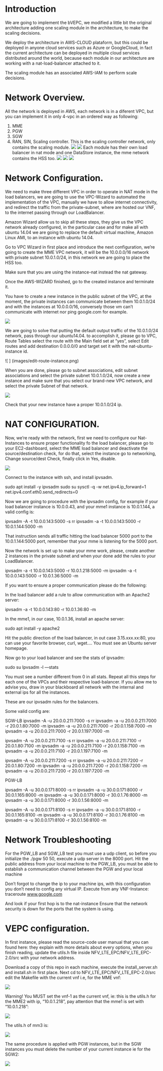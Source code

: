 # Introduction

We are going to implement the bVEPC, we modified a little bit the original architecture adding one scaling module in the architecture, to make the scaling decisions.  

We deploy the architecture in AWS-CLOUD plataform, but this could be deployed in anyone cloud services such as Azure or GoogleCloud, in fact the current architecture can be deployed in multiple cloud services distributed around the world, because each module in our architecture are working with a nat-load-balancer attached to it.

The scaling module has an associated AWS-IAM to perform scale decisions. 

# Network Overview.
All the network is deployed in AWS, each network is in a diferent VPC, but you can implement it in only 4-vpc in an ordered way as following:
1. MME
2. PGW
3. SGW
4. RAN, SIN, Scaling controller.
This is the scaling controller network, only contains the scaling module.
![ ](images/scale-network.png)
![ ](images/ransink-network.png)
Each module has their own load balancer in nat mode and one DataStore instance, the mme network contains the HSS too.
![ ](images/mme-network.png)
![ ](images/sgw-network.png)
![ ](images/pgw-network.png)

# Network Configuration.
We need to make three different VPC in order to operate in NAT mode in the load balancers, we are going to use the VPC-Wizard to automated the implementation of the VPC, manually we have to allow internet connectivity, and redirect the traffic from the private-subnet, where are hosted our VNF, to the internet passing through our LoadBalancer.

Amazon Wizard allow us to skip all these steps, they give us the VPC network already configured, in the particular case and for make all with ubuntu 14.04 we are going to replace the default virtual machine, Amazon Linux AMI, to an instance with ubuntu 14.04.

Go to VPC Wizard in first place and introduce the next configuration, we’re going to create the MME VPC network, it will be the 10.0.0.0/16 network with private subnet 10.0.1.0/24, in this network we are going to place the HSS too.


Make sure that you are using the instance-nat instead the nat gateway.

Once the AWS-WIZARD finished, go to the created instance and terminate it.

You have to create a new instance in the public subnet of the VPC, at the moment, the private instances can communicate between them 10.0.1.0/24 and with the instances at 10.0.0.0/16, conversely those vm can’t communicate with internet  nor ping google.com for example.

![ ]( images/nat-instance-launch.png)

We are going to solve that putting the default output traffic of the 10.0.1.0/24 network, pass through our ubuntu14.04. to accomplish it, please go to VPC, Route Tables select the route with the Main field set at “yes”, select Edit  routes and add destination 0.0.0.0/0 and target set it with the nat-ubuntu-instance id.

![ ] (images/edit-route-instance.png)


When you are done, please go to subnet associations, edit subnet associations and select the private subnet 10.0.1.0/24, now create a new instance and make sure that you select our brand-new VPC network, and select the private Subnet of that network.
 
![ ]( images/private-instace.png)


Check that your new instance have a proper 10.0.1.0/24 ip.



# NAT CONFIGURATION.

Now, we’re ready with the network, first we need to configure our Nat-Instances to ensure proper functionality fo the load balancer, please go to your EC2-dashboard, select the MME load balancer and deactivate the source/destination check, for do that, select the instance go to networking, Change source/dest Check, finally click in Yes, disable. 

![ ](images/change-source.png)


Connect to the instance with ssh, and install ipvsadm.

sudo apt install -y ipvsadm
sudo su 
sysctl -q -w net.ipv4.ip_forward=1 net.ipv4.conf.eth0.send_redirects=0

Now we are going to procedure with the ipvsadm config, for example if your load balancer instance is 10.0.0.43, and your  mme1 instance is 10.0.1.144, a valid config is: 

ipvsadm -A -t 10.0.0.143:5000 -s rr
ipvsadm -a -t 10.0.0.143:5000 -r 10.0.1.144:5000 -m 


That instruction sends all traffic  hitting  the load balancer 5000 port to the 10.0.1.144:5000 port, remember that your mme is listening for the 5000 port.

Now the network is set up to make your mme work, please, create another 2 instances in the private subnet and when your done add the rules to your LoadBalancer.

ipvsadm -a -t 10.0.0.143:5000 -r 10.0.1.218:5000 -m 
ipvsadm -a -t 10.0.0.143:5000 -r 10.0.1.36:5000 -m 


If you want to ensure a proper communication please do the following:

In the load balancer add a rule to allow communication with an Apache2 server:

ipvsadm -a -t 10.0.0.143:80 -r 10.0.1.36:80 -m 

In the mme1, in our case, 10.0.1.36, install an apache server:

sudo apt install -y apache2


Hit the public direction of the load balancer, in out case 3.15.xxx.xx:80, you can use your favorite browser, curl, wget…. You must see an Ubuntu server homepage.

Now go to your load balancer and see the stats of ipvsadm:

sudo su
Ipvsadm -l —stats

You must see a number different from 0 in all stats.
Repeat all this steps for each one of the VPCs and their respective load-balancer. If you allow me to advise you, draw in your blackboard all network with the internal and external ips for all the instances.  


These are our ipvsadm rules for the balancers.

Some valid config are:

SGW-LB
ipvsadm -A -u 20.0.0.211:7000 -s rr
ipvsadm -a -u 20.0.0.211:7000 -r 20.0.1.80:7000 -m 
ipvsadm -a -u 20.0.0.211:7000 -r 20.0.1.158:7000 -m 
ipvsadm -a -u 20.0.0.211:7000 -r 20.0.1.197:7000 -m 

ipvsadm -A -u 20.0.0.211:7100 -s rr
ipvsadm -a -u 20.0.0.211:7100 -r 20.0.1.80:7100 -m 
ipvsadm -a -u 20.0.0.211:7100 -r 20.0.1.158:7100 -m 
ipvsadm -a -u 20.0.0.211:7100 -r 20.0.1.197:7100 -m 

ipvsadm -A -u 20.0.0.211:7200 -s rr
ipvsadm -a -u 20.0.0.211:7200 -r 20.0.1.80:7200 -m 
ipvsadm -a -u 20.0.0.211:7200 -r 20.0.1.158:7200 -m 
ipvsadm -a -u 20.0.0.211:7200 -r 20.0.1.197:7200 -m 

PGW-LB

ipvsadm -A -u 30.0.0.171:8000 -s rr
ipvsadm -a -u 30.0.0.171:8000 -r 30.0.1.165:8000 -m 
ipvsadm -a -u 30.0.0.171:8000 -r 30.0.1.76:8000 -m 
ipvsadm -a -u 30.0.0.171:8000 -r 30.0.1.56:8000 -m 

ipvsadm -A -u 30.0.0.171:8100 -s rr
ipvsadm -a -u 30.0.0.171:8100 -r 30.0.1.165:8100 -m 
ipvsadm -a -u 30.0.0.171:8100 -r 30.0.1.76:8100 -m 
ipvsadm -a -u 30.0.0.171:8100 -r 30.0.1.56:8100 -m 

# Network Troubleshooting

For the PGW_LB and SGW_LB test you must use a udp client, so before you initialize the ./pgw 50 50, execute a udp server in the 8000 port. Hit the public address from your local machine to the PGW_LB, you must be able to establish a communication channel between the PGW and your local machine

Don’t forgot to change the ip to your machine ips, with this configuration you don’t need to config any virtual IP.
Execute from any VNF-Instance:
traceroute www.google.com

And look if your first hop is to the nat-instance 
Ensure that the network security is down for the ports that the system is using.

# VEPC configuration.

In first instance, please read the source-code  user manual that you can  found here: they explain with more details about every options, when you finish reading, update the utils.h file inside NFV_LTE_EPC/NFV_LTE_EPC-2.0/src with your network address.

Download a copy of this repo in each machine, execute the install_server.sh and install.sh in first place. Next cd to NFV_LTE_EPC/NFV_LTE_EPC-2.0/src edit the Makefile with the current vnf i.e, for the MME vnf: 

![ ](images/vnf-makefile.png)

Warning! You MUST set the vnf-1 as the current vnf, ie: this is the utils.h for the MME2 with ip,  “10.0.1.218”, pay attention that the mme1 is set with  “10.0.1.218”:

![ ](images/utils-instace-config1.png)

The utils.h of mm3 is: 

![ ](images/utils-instace-config2.png)

The same procedure is applied with PGW instances, but in the SGW instances you must delete 
the number of your current instance ie for the SGW2: 

![ ](images/sgw-utils.png)







